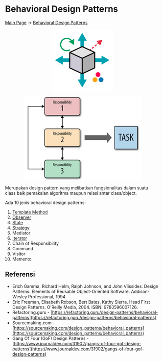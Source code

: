 # Behavioral Design Patterns

[Main Page](..) → [Behavioral Design Patterns](#)

<p align="center" style="text-align:center"><img src="../assets/img/pattern/behavioral.png" alt="Behavioral Design Patterns" height="200" class="thumbnail" /></p>

<p align="center" style="text-align:center"><img src="../assets/img/behavioral/behavioral-model.png" alt="Behavioral Design Patterns Model" class="center" /></p>

Merupakan design pattern yang melibatkan fungsionalitas dalam suatu class baik pemakaian algoritma maupun relasi antar class/object.

Ada 10 jenis behavioral design patterns:

1. [Template Method](Template-Method)
2. [Observer](Observer)
3. [State](State)
4. [Strategy](Strategy)
5. Mediator
6. [Iterator](Iterator)
7. Chain of Responsibility
8. Command
9. Visitor
10. Memento


## Referensi

- Erich Gamma, Richard Helm, Ralph Johnson, and John Vlissides. Design Patterns: Elements of Reusable Object-Oriented Software. Addison-Wesley Professional, 1994.
- Eric Freeman, Elisabeth Robson, Bert Bates, Kathy Sierra. Head First Design Patterns. O'Reilly Media, 2004. ISBN: 9780596007126.
- Refactoring.guru - [https://refactoring.guru/design-patterns/behavioral-patterns](https://refactoring.guru/design-patterns/behavioral-patterns)
- Sourcemaking.com - [https://sourcemaking.com/design_patterns/behavioral_patterns](https://sourcemaking.com/design_patterns/behavioral_patterns)
- Gang Of Four (GoF) Design Patterns - [https://www.journaldev.com/31902/gangs-of-four-gof-design-patterns](https://www.journaldev.com/31902/gangs-of-four-gof-design-patterns)

